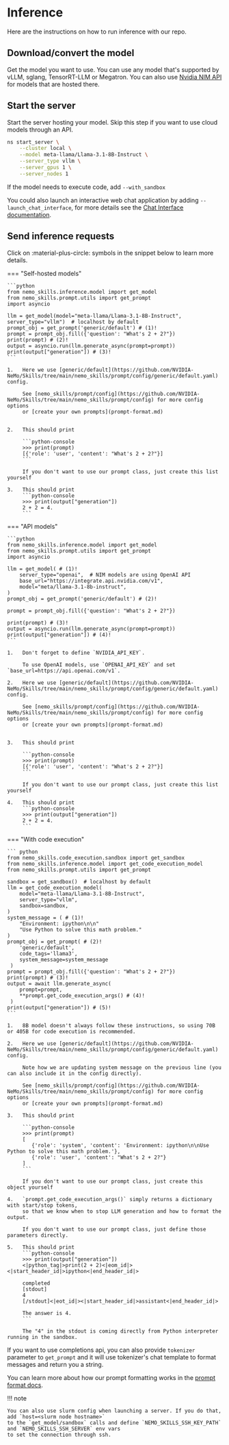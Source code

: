 # Inference

Here are the instructions on how to run inference with our repo.

## Download/convert the model

Get the model you want to use. You can use any model that's supported by vLLM, sglang, TensorRT-LLM or Megatron.
You can also use [Nvidia NIM API](https://www.nvidia.com/en-us/ai/) for models that are hosted there.

## Start the server

Start the server hosting your model. Skip this step if you want to use cloud models through an API.

```bash
ns start_server \
    --cluster local \
    --model meta-llama/Llama-3.1-8B-Instruct \
    --server_type vllm \
    --server_gpus 1 \
    --server_nodes 1
```

If the model needs to execute code, add `--with_sandbox`

You could also launch an interactive web chat application by adding `--launch_chat_interface`, for more details see the [Chat Interface documentation](chat_interface.md).

## Send inference requests

Click on :material-plus-circle: symbols in the snippet below to learn more details.


=== "Self-hosted models"

    ```python
    from nemo_skills.inference.model import get_model
    from nemo_skills.prompt.utils import get_prompt
    import asyncio

    llm = get_model(model="meta-llama/Llama-3.1-8B-Instruct", server_type="vllm")  # localhost by default
    prompt_obj = get_prompt('generic/default') # (1)!
    prompt = prompt_obj.fill({'question': "What's 2 + 2?"})
    print(prompt) # (2)!
    output = asyncio.run(llm.generate_async(prompt=prompt))
    print(output["generation"]) # (3)!
    ```

    1.   Here we use [generic/default](https://github.com/NVIDIA-NeMo/Skills/tree/main/nemo_skills/prompt/config/generic/default.yaml) config.

         See [nemo_skills/prompt/config](https://github.com/NVIDIA-NeMo/Skills/tree/main/nemo_skills/prompt/config) for more config options
         or [create your own prompts](prompt-format.md)


    2.   This should print

         ```python-console
         >>> print(prompt)
         [{'role': 'user', 'content': "What's 2 + 2?"}]
         ```

         If you don't want to use our prompt class, just create this list yourself

    3.   This should print
         ```python-console
         >>> print(output["generation"])
         2 + 2 = 4.
         ```

=== "API models"

    ```python
    from nemo_skills.inference.model import get_model
    from nemo_skills.prompt.utils import get_prompt
    import asyncio

    llm = get_model( # (1)!
        server_type="openai",  # NIM models are using OpenAI API
        base_url="https://integrate.api.nvidia.com/v1",
        model="meta/llama-3.1-8b-instruct",
    )
    prompt_obj = get_prompt('generic/default') # (2)!

    prompt = prompt_obj.fill({'question': "What's 2 + 2?"})

    print(prompt) # (3)!
    output = asyncio.run(llm.generate_async(prompt=prompt))
    print(output["generation"]) # (4)!
    ```

    1.   Don't forget to define `NVIDIA_API_KEY`.

         To use OpenAI models, use `OPENAI_API_KEY` and set `base_url=https://api.openai.com/v1`.

    2.   Here we use [generic/default](https://github.com/NVIDIA-NeMo/Skills/tree/main/nemo_skills/prompt/config/generic/default.yaml) config.

         See [nemo_skills/prompt/config](https://github.com/NVIDIA-NeMo/Skills/tree/main/nemo_skills/prompt/config) for more config options
         or [create your own prompts](prompt-format.md)


    3.   This should print

         ```python-console
         >>> print(prompt)
         [{'role': 'user', 'content': "What's 2 + 2?"}]
         ```

         If you don't want to use our prompt class, just create this list yourself

    4.   This should print
         ```python-console
         >>> print(output["generation"])
         2 + 2 = 4.
         ```

=== "With code execution"

    ``` python
    from nemo_skills.code_execution.sandbox import get_sandbox
    from nemo_skills.inference.model import get_code_execution_model
    from nemo_skills.prompt.utils import get_prompt

    sandbox = get_sandbox()  # localhost by default
    llm = get_code_execution_model(
        model="meta-llama/Llama-3.1-8B-Instruct",
        server_type="vllm",
        sandbox=sandbox,
    )
    system_message = ( # (1)!
        "Environment: ipython\n\n"
        "Use Python to solve this math problem."
    )
    prompt_obj = get_prompt( # (2)!
        'generic/default',
        code_tags='llama3',
        system_message=system_message
     )
    prompt = prompt_obj.fill({'question': "What's 2 + 2?"})
    print(prompt) # (3)!
    output = await llm.generate_async(
        prompt=prompt,
        **prompt.get_code_execution_args() # (4)!
     )
    print(output["generation"]) # (5)!
    ```

    1.   8B model doesn't always follow these instructions, so using 70B or 405B for code execution is recommended.

    2.   Here we use [generic/default](https://github.com/NVIDIA-NeMo/Skills/tree/main/nemo_skills/prompt/config/generic/default.yaml) config.

         Note how we are updating system message on the previous line (you can also include it in the config directly).

         See [nemo_skills/prompt/config](https://github.com/NVIDIA-NeMo/Skills/tree/main/nemo_skills/prompt/config) for more config options
         or [create your own prompts](prompt-format.md)

    3.   This should print

         ```python-console
         >>> print(prompt)
         [
            {'role': 'system', 'content': 'Environment: ipython\n\nUse Python to solve this math problem.'},
            {'role': 'user', 'content': "What's 2 + 2?"}
         ]
         ```

         If you don't want to use our prompt class, just create this object yourself

    4.   `prompt.get_code_execution_args()` simply returns a dictionary with start/stop tokens,
         so that we know when to stop LLM generation and how to format the output.

         If you don't want to use our prompt class, just define those parameters directly.

    5.   This should print
         ```python-console
         >>> print(output["generation"])
         <|python_tag|>print(2 + 2)<|eom_id|><|start_header_id|>ipython<|end_header_id|>

         completed
         [stdout]
         4
         [/stdout]<|eot_id|><|start_header_id|>assistant<|end_header_id|>

         The answer is 4.
         ```

         The "4" in the stdout is coming directly from Python interpreter running in the sandbox.

If you want to use completions api, you can also provide `tokenizer` parameter to `get_prompt` and it will use
tokenizer's chat template to format messages and return you a string.

You can learn more about how our prompt formatting works in the [prompt format docs](../basics/prompt-format.md).

!!! note

    You can also use slurm config when launching a server. If you do that, add `host=<slurm node hostname>`
    to the `get_model/sandbox` calls and define `NEMO_SKILLS_SSH_KEY_PATH` and `NEMO_SKILLS_SSH_SERVER` env vars
    to set the connection through ssh.